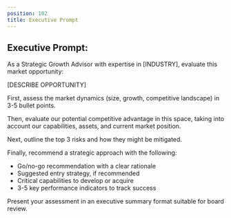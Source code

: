 ```yaml
---
position: 102
title: Executive Prompt
---
```


## Executive Prompt:

As a Strategic Growth Advisor with expertise in [INDUSTRY], evaluate this market opportunity:





[DESCRIBE OPPORTUNITY]





First, assess the market dynamics (size, growth, competitive landscape) in 3-5 bullet points.





Then, evaluate our potential competitive advantage in this space, taking into account our capabilities, assets, and current market position.





Next, outline the top 3 risks and how they might be mitigated.





Finally, recommend a strategic approach with the following:





- Go/no-go recommendation with a clear rationale
- Suggested entry strategy, if recommended
- Critical capabilities to develop or acquire
- 3-5 key performance indicators to track success




Present your assessment in an executive summary format suitable for board review.